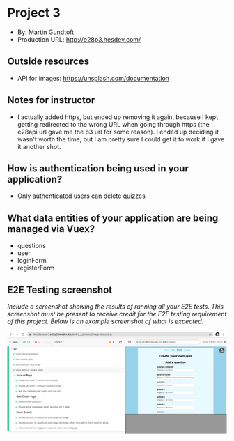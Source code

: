 # Project 3
+ By: Martin Gundtoft
+ Production URL: http://e28p3.hesdev.com/

## Outside resources
+ API for images: https://unsplash.com/documentation

## Notes for instructor
+ I actually added https, but ended up removing it again, because I kept getting redirected to the wrong URL when going through https (the e28api url gave me the p3 url for some reason). I ended up deciding it wasn't worth the time, but I am pretty sure I could get it to work if I gave it another shot.

## How is authentication being used in your application?
+ Only authenticated users can delete quizzes

## What data entities of your application are being managed via Vuex?
+ questions
+ user
+ loginForm
+ registerForm

## E2E Testing screenshot
*Include a screenshot showing the results of running all your E2E tests. This screenshot *must* be present to receive credit for the E2E testing requirement of this project. Below is an example screenshot of what is expected.*

![P3 passing E2E tests](https://github.com/keamarg/e28/blob/main/p3/e2etest.png)
